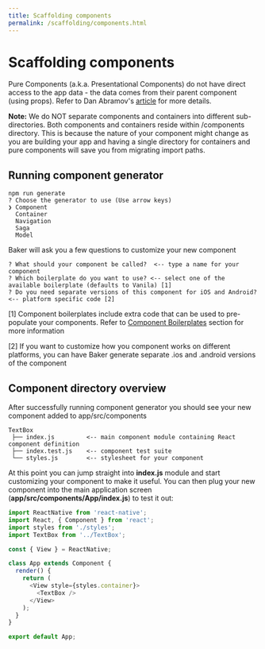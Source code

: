 ```yaml
---
title: Scaffolding components
permalink: /scaffolding/components.html
---
```

# Scaffolding components

Pure Components \(a.k.a. Presentational Components\) do not have direct access to the app data - the data comes from their parent component \(using props\). Refer to Dan Abramov's [article](https://medium.com/@dan_abramov/smart-and-dumb-components-7ca2f9a7c7d0#.jfhjwnlv3) for more details.

**Note:** We do NOT separate components and containers into different sub-directories. Both components and containers reside within \/components directory. This is because the nature of your component might change as you are building your app and having a single directory for containers and pure components will save you from migrating import paths.

## Running component generator

```
npm run generate
? Choose the generator to use (Use arrow keys)
❯ Component
  Container
  Navigation
  Saga
  Model
```

Baker will ask you a few questions to customize your new component

```
? What should your component be called?  <-- type a name for your component           
? Which boilerplate do you want to use? <-- select one of the available boilerplate (defaults to Vanila) [1]  
? Do you need separate versions of this component for iOS and Android? <-- platform specific code [2]
```

\[1\] Component boilerplates include extra code that can be used to pre-populate your components. Refer to [Component Boilerplates](/scaffolding/component-boilerplates.md) section for more information

\[2\] If you want to customize how you component works on different platforms, you can have Baker generate separate .ios and .android versions of the component

## Component directory overview

After successfully running component generator you should see your new component added to app/src/components

```
TextBox
 ├── index.js         <-- main component module containing React component definition
 ├── index.test.js    <-- component test suite
 └── styles.js        <-- stylesheet for your component
```  

At this point you can jump straight into **index.js** module and start customizing your component to make it useful. You can then plug your new component into the main application screen (**app/src/components/App/index.js**) to test it out:

```javascript
import ReactNative from 'react-native';
import React, { Component } from 'react';
import styles from './styles';
import TextBox from '../TextBox';

const { View } = ReactNative;

class App extends Component { 
  render() { 
    return (
      <View style={styles.container}>
        <TextBox />
      </View>
    ); 
  }
}

export default App;
``` 
